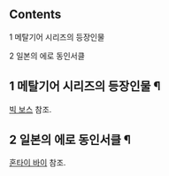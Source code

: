 ## Contents

    

1 메탈기어 시리즈의 등장인물

2 일본의 에로 동인서클

## 1 메탈기어 시리즈의 등장인물 ¶

[빅 보스](%EB%B9%85%20%EB%B3%B4%EC%8A%A4.md) 참조.

## 2 일본의 에로 동인서클 ¶

[혼타이 바이](%ED%98%BC%ED%83%80%EC%9D%B4%20%EB%B0%94%EC%9D%B4.md) 참조.

